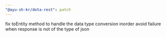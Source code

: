 ```yaml
---
"@ayu-sh-kr/dota-rest": patch
---
```


fix toEntity method to handle the data type conversion inorder avoid failure when response is not of the type of json
